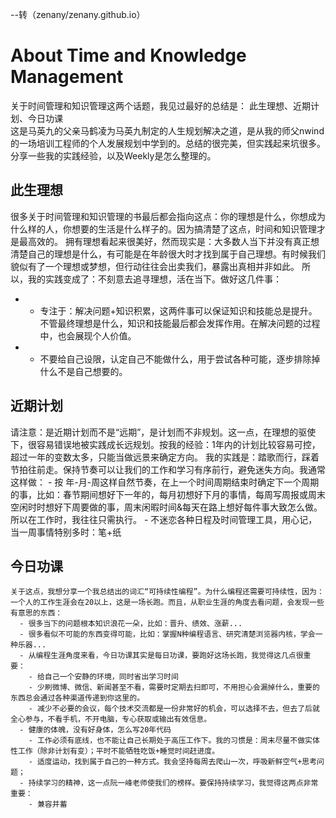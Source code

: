 --转（zenany/zenany.github.io）  
# About Time and Knowledge Management  
关于时间管理和知识管理这两个话题，我见过最好的总结是：
  此生理想、近期计划、今日功课  
这是马英九的父亲马鹤凌为马英九制定的人生规划解决之道，是从我的师父nwind的一场培训工程师的个人发展规划中学到的。总结的很完美，但实践起来坑很多。分享一些我的实践经验，以及Weekly是怎么整理的。

## 此生理想  
  很多关于时间管理和知识管理的书最后都会指向这点：你的理想是什么，你想成为什么样的人，你想要的生活是什么样子的。因为搞清楚了这点，时间和知识管理才是最高效的。
  拥有理想看起来很美好，然而现实是：大多数人当下并没有真正想清楚自己的理想是什么，有可能是在年龄很大时才找到属于自己理想。有时候我们貌似有了一个理想或梦想，但行动往往会出卖我们，暴露出真相并非如此。
  所以，我的实践变成了：不刻意去追寻理想，活在当下。做好这几件事：
  - * 专注于：解决问题+知识积累，这两件事可以保证知识和技能总是提升。不管最终理想是什么，知识和技能最后都会发挥作用。在解决问题的过程中，也会展现个人价值。
  - * 不要给自己设限，认定自己不能做什么，用于尝试各种可能，逐步排除掉什么不是自己想要的。

## 近期计划
  请注意：是近期计划而不是“远期”，是计划而不非规划。这一点，在理想的驱使下，很容易错误地被实践成长远规划。按我的经验：1年内的计划比较容易可控，超过一年的变数太多，只能当做远景来确定方向。
  我的实践是：踏歌而行，踩着节拍往前走。保持节奏可以让我们的工作和学习有序前行，避免迷失方向。我通常这样做：
    - 按 年-月-周这样自然节奏，在上一个时间周期结束时确定下一个周期的事，比如：春节期间想好下一年的，每月初想好下月的事情，每周写周报或周末空闲时时想好下周要做的事，周末闲暇时间&每天在路上想好每件事大致怎么做。所以在工作时，我往往只需执行。
    - 不迷恋各种日程及时间管理工具，用心记，当一周事情特别多时：笔+纸
    
  ## 今日功课  
    关于这点，我想分享一个我总结出的词汇“可持续性编程”。为什么编程还需要可持续性，因为：一个人的工作生涯会在20以上，这是一场长跑。而且，从职业生涯的角度去看问题，会发现一些有意思的东西：
      - 很多当下的问题根本知识浪花一朵，比如：晋升、绩效、涨薪...  
      - 很多看似不可能的东西变得可能，比如：掌握N种编程语言、研究清楚浏览器内核，学会一种乐器...  
      - 从编程生涯角度来看，今日功课其实是每日功课，要跑好这场长跑，我觉得这几点很重要：
        - 给自己一个安静的环境，同时省出学习时间  
        - 少刷微博、微信、新闻甚至不看，需要时定期去扫即可，不用担心会漏掉什么，重要的东西总会通过各种渠道传递到你这里的。
        - 减少不必要的会议，每个技术交流都是一份非常好的机会，可以选择不去，但去了后就全心参与，不看手机，不开电脑，专心获取或输出有效信息。  
      - 健康的体魄，没有好身体，怎么写20年代码  
        - 工作必须有底线，也不能让自己长期处于高压工作下。我的习惯是：周末尽量不做实体性工作（除非计划有变）；平时不能牺牲吃饭+睡觉时间赶进度。
        - 适度运动，找到属于自己的一种方式。我会坚持每周去爬山一次，呼吸新鲜空气+思考问题；  
      - 持续学习的精神，这一点阮一峰老师使我们的榜样。要保持持续学习，我觉得这两点非常重要：
        - 兼容并蓄
